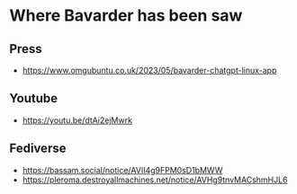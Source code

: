 # Where Bavarder has been saw

## Press

- https://www.omgubuntu.co.uk/2023/05/bavarder-chatgpt-linux-app

## Youtube

- https://youtu.be/dtAi2ejMwrk

## Fediverse

- https://bassam.social/notice/AVII4g9FPM0sD1bMWW
- https://pleroma.destroyallmachines.net/notice/AVHg9tnvMACshmHJL6
